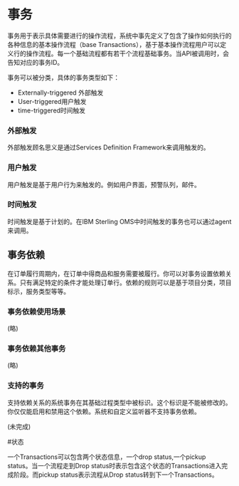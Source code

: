 # 事务

事务用于表示具体需要进行的操作流程，系统中事先定义了包含了操作如何执行的各种信息的基本操作流程（base Transactions），基于基本操作流程用户可以定义行的操作流程。每一个基础流程都有若干个流程基础事务。当API被调用时，会告知对应的事务ID。

事务可以被分类，具体的事务类型如下：

* Externally-triggered 外部触发
* User-triggered用户触发
* time-triggered时间触发

### 外部触发

外部触发顾名思义是通过Services Definition Framework来调用触发的。

### 用户触发

用户触发是基于用户行为来触发的。例如用户界面，预警队列，邮件。

### 时间触发

时间触发是基于计划的。在IBM Sterling OMS中时间触发的事务也可以通过agent来调用。


## 事务依赖

在订单履行周期内，在订单中得商品和服务需要被履行。你可以对事务设置依赖关系。只有满足特定的条件才能处理订单行。依赖的规则可以是基于项目分类，项目标示，服务类型等等。

### 事务依赖使用场景

(略)


### 事务依赖其他事务

(略)

### 支持的事务

支持依赖关系的系统事务在其基础过程类型中被标识。这个标识是不能被修改的。你仅仅能启用和禁用这个依赖。系统和自定义监听器不支持事务依赖。

(未完成)


#状态

一个Transactions可以包含两个状态信息，一个drop status,一个pickup status。当一个流程走到Drop status时表示包含这个状态的Transactions进入完成阶段。而pickup status表示流程从Drop status转到下一个Transactions。







